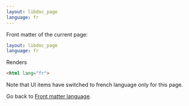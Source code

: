 ```yaml
---
layout: libdoc_page
language: fr
---
```


Front matter of the current page:

```yaml
layout: libdoc_page
language: fr
```

Renders

```html
<html lang="fr">
```

Note that UI items have switched to french language only for this page.

Go back to [Front matter language](/content/front-matter/language.md).
